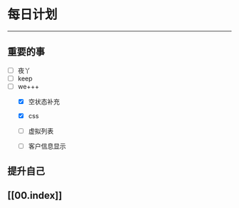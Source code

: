 
# 每日计划
---
## 重要的事

- [ ]  夜丫
- [ ]  keep
- [ ]  we+++
    - [x]  空状态补充
    - [x] css
    - [ ] 虚拟列表
    - [ ] 客户信息显示
  



## 提升自己

  



## [[00.index]]










